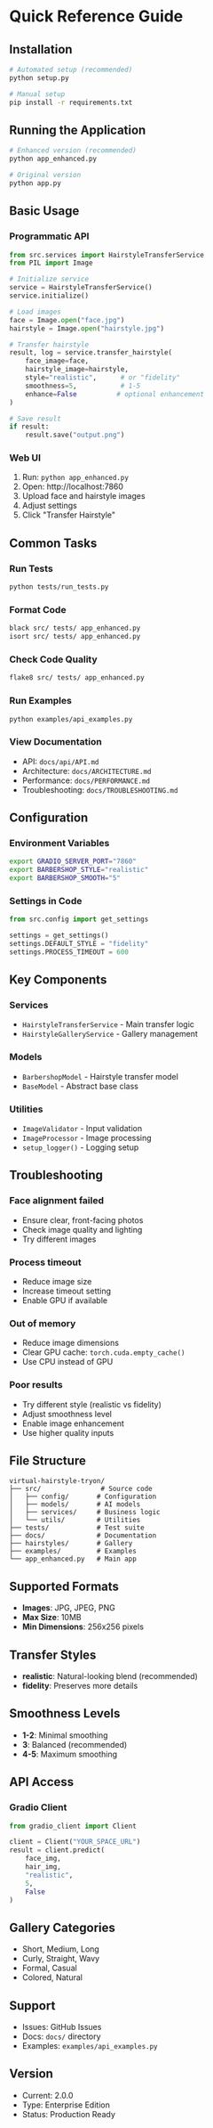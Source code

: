 # Quick Reference Guide

## Installation

```bash
# Automated setup (recommended)
python setup.py

# Manual setup
pip install -r requirements.txt
```

## Running the Application

```bash
# Enhanced version (recommended)
python app_enhanced.py

# Original version
python app.py
```

## Basic Usage

### Programmatic API

```python
from src.services import HairstyleTransferService
from PIL import Image

# Initialize service
service = HairstyleTransferService()
service.initialize()

# Load images
face = Image.open("face.jpg")
hairstyle = Image.open("hairstyle.jpg")

# Transfer hairstyle
result, log = service.transfer_hairstyle(
    face_image=face,
    hairstyle_image=hairstyle,
    style="realistic",      # or "fidelity"
    smoothness=5,           # 1-5
    enhance=False          # optional enhancement
)

# Save result
if result:
    result.save("output.png")
```

### Web UI

1. Run: `python app_enhanced.py`
2. Open: http://localhost:7860
3. Upload face and hairstyle images
4. Adjust settings
5. Click "Transfer Hairstyle"

## Common Tasks

### Run Tests
```bash
python tests/run_tests.py
```

### Format Code
```bash
black src/ tests/ app_enhanced.py
isort src/ tests/ app_enhanced.py
```

### Check Code Quality
```bash
flake8 src/ tests/ app_enhanced.py
```

### Run Examples
```bash
python examples/api_examples.py
```

### View Documentation
- API: `docs/api/API.md`
- Architecture: `docs/ARCHITECTURE.md`
- Performance: `docs/PERFORMANCE.md`
- Troubleshooting: `docs/TROUBLESHOOTING.md`

## Configuration

### Environment Variables
```bash
export GRADIO_SERVER_PORT="7860"
export BARBERSHOP_STYLE="realistic"
export BARBERSHOP_SMOOTH="5"
```

### Settings in Code
```python
from src.config import get_settings

settings = get_settings()
settings.DEFAULT_STYLE = "fidelity"
settings.PROCESS_TIMEOUT = 600
```

## Key Components

### Services
- `HairstyleTransferService` - Main transfer logic
- `HairstyleGalleryService` - Gallery management

### Models
- `BarbershopModel` - Hairstyle transfer model
- `BaseModel` - Abstract base class

### Utilities
- `ImageValidator` - Input validation
- `ImageProcessor` - Image processing
- `setup_logger()` - Logging setup

## Troubleshooting

### Face alignment failed
- Ensure clear, front-facing photos
- Check image quality and lighting
- Try different images

### Process timeout
- Reduce image size
- Increase timeout setting
- Enable GPU if available

### Out of memory
- Reduce image dimensions
- Clear GPU cache: `torch.cuda.empty_cache()`
- Use CPU instead of GPU

### Poor results
- Try different style (realistic vs fidelity)
- Adjust smoothness level
- Enable image enhancement
- Use higher quality inputs

## File Structure

```
virtual-hairstyle-tryon/
├── src/               # Source code
│   ├── config/       # Configuration
│   ├── models/       # AI models
│   ├── services/     # Business logic
│   └── utils/        # Utilities
├── tests/            # Test suite
├── docs/             # Documentation
├── hairstyles/       # Gallery
├── examples/         # Examples
└── app_enhanced.py   # Main app
```

## Supported Formats

- **Images**: JPG, JPEG, PNG
- **Max Size**: 10MB
- **Min Dimensions**: 256x256 pixels

## Transfer Styles

- **realistic**: Natural-looking blend (recommended)
- **fidelity**: Preserves more details

## Smoothness Levels

- **1-2**: Minimal smoothing
- **3**: Balanced (recommended)
- **4-5**: Maximum smoothing

## API Access

### Gradio Client
```python
from gradio_client import Client

client = Client("YOUR_SPACE_URL")
result = client.predict(
    face_img,
    hair_img,
    "realistic",
    5,
    False
)
```

## Gallery Categories

- Short, Medium, Long
- Curly, Straight, Wavy
- Formal, Casual
- Colored, Natural

## Support

- Issues: GitHub Issues
- Docs: `docs/` directory
- Examples: `examples/api_examples.py`

## Version

- Current: 2.0.0
- Type: Enterprise Edition
- Status: Production Ready
